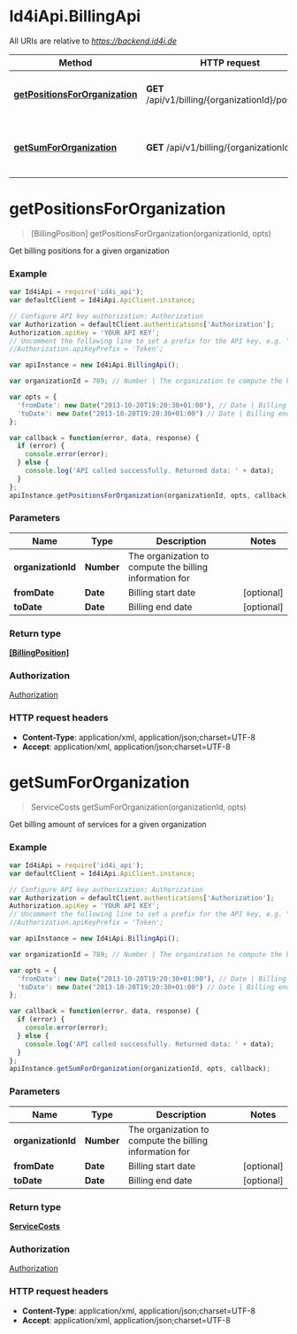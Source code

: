 # Id4iApi.BillingApi

All URIs are relative to *https://backend.id4i.de*

Method | HTTP request | Description
------------- | ------------- | -------------
[**getPositionsForOrganization**](BillingApi.md#getPositionsForOrganization) | **GET** /api/v1/billing/{organizationId}/positions | Get billing positions for a given organization
[**getSumForOrganization**](BillingApi.md#getSumForOrganization) | **GET** /api/v1/billing/{organizationId} | Get billing amount of services for a given organization


<a name="getPositionsForOrganization"></a>
# **getPositionsForOrganization**
> [BillingPosition] getPositionsForOrganization(organizationId, opts)

Get billing positions for a given organization

### Example
```javascript
var Id4iApi = require('id4i_api');
var defaultClient = Id4iApi.ApiClient.instance;

// Configure API key authorization: Authorization
var Authorization = defaultClient.authentications['Authorization'];
Authorization.apiKey = 'YOUR API KEY';
// Uncomment the following line to set a prefix for the API key, e.g. "Token" (defaults to null)
//Authorization.apiKeyPrefix = 'Token';

var apiInstance = new Id4iApi.BillingApi();

var organizationId = 789; // Number | The organization to compute the billing information for

var opts = { 
  'fromDate': new Date("2013-10-20T19:20:30+01:00"), // Date | Billing start date
  'toDate': new Date("2013-10-20T19:20:30+01:00") // Date | Billing end date
};

var callback = function(error, data, response) {
  if (error) {
    console.error(error);
  } else {
    console.log('API called successfully. Returned data: ' + data);
  }
};
apiInstance.getPositionsForOrganization(organizationId, opts, callback);
```

### Parameters

Name | Type | Description  | Notes
------------- | ------------- | ------------- | -------------
 **organizationId** | **Number**| The organization to compute the billing information for | 
 **fromDate** | **Date**| Billing start date | [optional] 
 **toDate** | **Date**| Billing end date | [optional] 

### Return type

[**[BillingPosition]**](BillingPosition.md)

### Authorization

[Authorization](../README.md#Authorization)

### HTTP request headers

 - **Content-Type**: application/xml, application/json;charset=UTF-8
 - **Accept**: application/xml, application/json;charset=UTF-8

<a name="getSumForOrganization"></a>
# **getSumForOrganization**
> ServiceCosts getSumForOrganization(organizationId, opts)

Get billing amount of services for a given organization

### Example
```javascript
var Id4iApi = require('id4i_api');
var defaultClient = Id4iApi.ApiClient.instance;

// Configure API key authorization: Authorization
var Authorization = defaultClient.authentications['Authorization'];
Authorization.apiKey = 'YOUR API KEY';
// Uncomment the following line to set a prefix for the API key, e.g. "Token" (defaults to null)
//Authorization.apiKeyPrefix = 'Token';

var apiInstance = new Id4iApi.BillingApi();

var organizationId = 789; // Number | The organization to compute the billing information for

var opts = { 
  'fromDate': new Date("2013-10-20T19:20:30+01:00"), // Date | Billing start date
  'toDate': new Date("2013-10-20T19:20:30+01:00") // Date | Billing end date
};

var callback = function(error, data, response) {
  if (error) {
    console.error(error);
  } else {
    console.log('API called successfully. Returned data: ' + data);
  }
};
apiInstance.getSumForOrganization(organizationId, opts, callback);
```

### Parameters

Name | Type | Description  | Notes
------------- | ------------- | ------------- | -------------
 **organizationId** | **Number**| The organization to compute the billing information for | 
 **fromDate** | **Date**| Billing start date | [optional] 
 **toDate** | **Date**| Billing end date | [optional] 

### Return type

[**ServiceCosts**](ServiceCosts.md)

### Authorization

[Authorization](../README.md#Authorization)

### HTTP request headers

 - **Content-Type**: application/xml, application/json;charset=UTF-8
 - **Accept**: application/xml, application/json;charset=UTF-8

